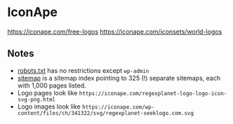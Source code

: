 # IconApe

https://iconape.com/free-logos
https://iconape.com/iconsets/world-logos

## Notes

* [robots.txt](https://iconap.com/robots.txt) has no restrictions except `wp-admin`
* [sitemap](http://iconape.com/sitemap_index.xml) is a sitemap index pointing to 325 (!) separate sitemaps, each with 1,000 pages listed.
* Logo pages look like `https://iconape.com/regexplanet-logo-logo-icon-svg-png.html`
* Logo images look like `https://iconape.com/wp-content/files/ch/341322/svg/regexplanet-seeklogo.com.svg`

